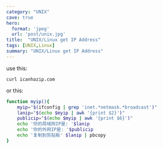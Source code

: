 ```yaml
---
category: "UNIX"
cave: true
hero:
  format: 'jpeg'
  url: 'post/unix.jpg'
title:  "UNIX/Linux get IP Address"
tags: [UNIX,Linux]
summary: "UNIX/Linux get IP Address"
---
```

use this:

```console
curl icanhazip.com
```

or this:

```sh
function myip(){
	myip="$(ifconfig | grep 'inet.*netmask.*broadcast')"
	lanip="$(echo $myip | awk '{print $2}')"
	publicip="$(echo $myip | awk '{print $6}')"
	echo '你的局域网IP是: '$lanip
	echo '你的外网IP是: '$publicip
	echo '复制到剪贴板' $lanip | pbcopy
}
```
